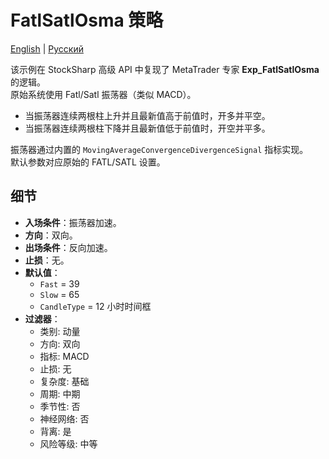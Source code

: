 # FatlSatlOsma 策略
[English](README.md) | [Русский](README_ru.md)

该示例在 StockSharp 高级 API 中复现了 MetaTrader 专家 **Exp_FatlSatlOsma** 的逻辑。  
原始系统使用 Fatl/Satl 振荡器（类似 MACD）。

- 当振荡器连续两根柱上升并且最新值高于前值时，开多并平空。
- 当振荡器连续两根柱下降并且最新值低于前值时，开空并平多。

振荡器通过内置的 `MovingAverageConvergenceDivergenceSignal` 指标实现。  
默认参数对应原始的 FATL/SATL 设置。

## 细节

- **入场条件**：振荡器加速。
- **方向**：双向。
- **出场条件**：反向加速。
- **止损**：无。
- **默认值**：
  - `Fast` = 39
  - `Slow` = 65
  - `CandleType` = 12 小时时间框
- **过滤器**：
  - 类别: 动量
  - 方向: 双向
  - 指标: MACD
  - 止损: 无
  - 复杂度: 基础
  - 周期: 中期
  - 季节性: 否
  - 神经网络: 否
  - 背离: 是
  - 风险等级: 中等
